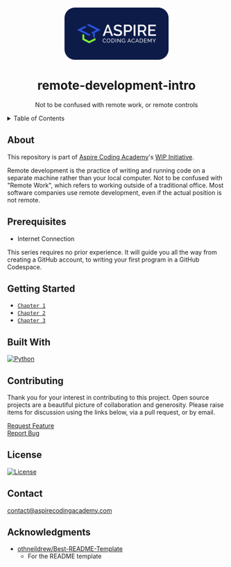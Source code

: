 <!--
MIT License

Copyright (c) 2025 Aspire Coding Academy LLC

Permission is hereby granted, free of charge, to any person obtaining a copy
of this software and associated documentation files (the "Software"), to deal
in the Software without restriction, including without limitation the rights
to use, copy, modify, merge, publish, distribute, sublicense, and/or sell
copies of the Software, and to permit persons to whom the Software is
furnished to do so, subject to the following conditions:

The above copyright notice and this permission notice shall be included in all
copies or substantial portions of the Software.

THE SOFTWARE IS PROVIDED "AS IS", WITHOUT WARRANTY OF ANY KIND, EXPRESS OR
IMPLIED, INCLUDING BUT NOT LIMITED TO THE WARRANTIES OF MERCHANTABILITY,
FITNESS FOR A PARTICULAR PURPOSE AND NONINFRINGEMENT. IN NO EVENT SHALL THE
AUTHORS OR COPYRIGHT HOLDERS BE LIABLE FOR ANY CLAIM, DAMAGES OR OTHER
LIABILITY, WHETHER IN AN ACTION OF CONTRACT, TORT OR OTHERWISE, ARISING FROM,
OUT OF OR IN CONNECTION WITH THE SOFTWARE OR THE USE OR OTHER DEALINGS IN THE
SOFTWARE.

<!-- PROJECT LOGO -->
<br />
<div align="center">
  <a href="https://aspirecodingacademy.com">
    <img src="readme-assets/background_navy_rounded.svg" alt="Logo" width="240">
  </a>
  <h1 align="center">remote-development-intro</h1>

  <p align="center">Not to be confused with remote work, or remote controls</p>
</div>

<!-- TABLE OF CONTENTS -->
<details>
  <summary>Table of Contents</summary>
  <ol>
    <li><a href="#about">About</a></li>
    <li><a href="#prerequisites">Prerequisites</a></li>
    <li><a href="#getting-started">Getting Started</a></li>
    <li><a href="#built-with">Built With</a></li>
    <li><a href="#contributing">Contributing</a></li>
    <li><a href="#license">License</a></li>
    <li><a href="#contact">Contact</a></li>
    <li><a href="#acknowledgments">Acknowledgments</a></li>
  </ol>
</details>

## About

This repository is part of [Aspire Coding Academy][aspirecodingacademy-url]'s [WIP Initiative][wip-initiative-url].

Remote development is the practice of writing and running code on a separate machine rather than your local computer. Not to be confused with "Remote Work", which refers to working outside of a traditional office. Most software companies use remote development, even if the actual position is not remote.

## Prerequisites

-   Internet Connection

This series requires no prior experience. It will guide you all the way from creating a GitHub account, to writing your first program in a GitHub Codespace.

## Getting Started

-   [`Chapter 1`](src/chapter1/CHAPTER1.md)
-   [`Chapter 2`](src/chapter2/CHAPTER2.md)
-   [`Chapter 3`](src/chapter3/CHAPTER3.md)

## Built With

[![Python][python-shield]][python-url]

## Contributing

Thank you for your interest in contributing to this project. Open source projects are a beautiful picture of collaboration and generosity. Please raise items for discussion using the links below, via a pull request, or by email.

[Request Feature][feature-request-url]<br>
[Report Bug][bug-report-url]

## License

[![License][license-shield]][license-url]

## Contact

[contact@aspirecodingacademy.com](mailto:hello@aspirecodingacademy.com)

## Acknowledgments

-   [othneildrew/Best-README-Template][readme-template-url]
    -   For the README template

<!-- MARKDOWN LINKS -->
<!-- https://www.markdownguide.org/basic-syntax/#reference-style-links -->

<!-- aca -->

[aspirecodingacademy-url]: https://aspirecodingacademy.com
[wip-initiative-url]: https://github.com/aspirecodingacademy/wip-initiative

<!-- repo -->

[feature-request-url]: https://github.com/aspirecodingacademy/remote-development-intro/issues/new?labels=enhancement&template=feature-request---.md
[bug-report-url]: https://github.com/aspirecodingacademy/remote-development-intro/issues/new?labels=bug&template=bug-report---.md

<!-- about -->

[product-screenshot]: readme-assets/screenshot.png

<!-- usage -->

[usage-screenshot]: readme-assets/screenshot.png

<!-- built_with -->

[python-shield]: https://img.shields.io/badge/python-3670A0?style=for-the-badge&logo=python&logoColor=ffdd54
[python-url]: https://python.org/
[react-shield]: https://img.shields.io/badge/React-20232A?style=for-the-badge&logo=react&logoColor=61DAFB
[react-url]: https://reactjs.org/
[markdown-shield]: https://img.shields.io/badge/markdown-%23000000.svg?style=for-the-badge&logo=markdown&logoColor=white
[markdown-url]: https://www.markdownguide.org/

<!-- license -->

[license-shield]: https://img.shields.io/github/license/aspirecodingacademy/remote-development-intro.svg?style=for-the-badge
[license-url]: https://github.com/aspirecodingacademy/remote-development-intro/blob/master/LICENSE.txt

<!-- acknowledgements -->

[readme-template-url]: https://github.com/othneildrew/Best-README-Template
